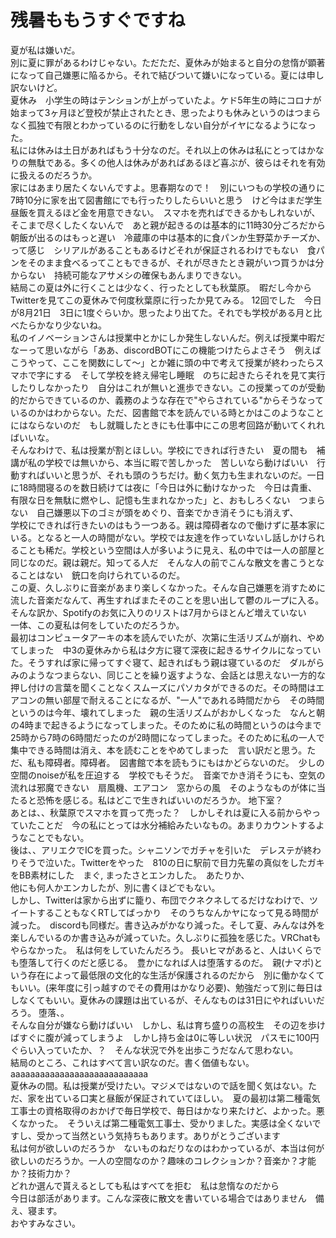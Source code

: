 # 残暑ももうすぐですね
夏が私は嫌いだ。  
別に夏に罪があるわけじゃない。ただただ、夏休みが始まると自分の怠惰が顕著になって自己嫌悪に陥るから。それで結びついて嫌いになっている。夏には申し訳ないけど。  
夏休み　小学生の時はテンションが上がっていたよ。ケド5年生の時にコロナが始まって3ヶ月ほど登校が禁止されたとき、思ったよりも休みというのはつまらなく孤独で有限とわかっているのに行動をしない自分がイヤになるようになった。  
私には休みは土日があればもう十分なのだ。それ以上の休みは私にとってはかなりの無駄である。多くの他人は休みがあればあるほど喜ぶが、彼らはそれを有効に扱えるのだろうか。  
家にはあまり居たくないんですよ。思春期なので！　別にいつもの学校の通りに7時10分に家を出て図書館にでも行ったりしたらいいと思う　けど今はまだ学生　昼飯を買えるほど金を用意できない。　スマホを売ればできるかもしれないが、そこまで尽くしたくないんで　あと親が起きるのは基本的に11時30分ごろだから朝飯が出るのはもっと遅い　冷蔵庫の中は基本的に食パンか生野菜かチーズか、って感じ　シリアルがあることもあるけどそれが保証されるわけでもない　食パンをそのまま食べるってこともできるが、それが尽きたとき親がいつ買うかは分からない　持続可能なアサメシの確保もあんまりできない。  
結局この夏は外に行くことは少なく、行ったとしても秋葉原。　暇だし今からTwitterを見てこの夏休みで何度秋葉原に行ったか見てみる。 12回でした　今日が8月21日　3日に1度ぐらいか。思ったより出てた。それでも学校がある月と比べたらかなり少ないね。  
私のイノベーションさんは授業中とかにしか発生しないんだ。例えば授業中暇だなーって思いながら「ああ、discordBOTにこの機能つけたらよさそう　例えばこうやって、ここを関数にして～」とか雑に頭の中で考えて授業が終わったらスマホで字にする　そして学校を終え帰宅し睡眠　のちに起きたらそれを見て実行したりしなかったり　自分はこれが無いと進歩できない。この授業ってのが受動的だからできているのか、義務のような存在で"やらされている"からそうなっているのかはわからない。ただ、図書館で本を読んでいる時とかはこのようなことにはならないのだ　もし就職したときにも仕事中にこの思考回路が動いてくれればいいな。  
そんなわけで、私は授業が割とほしい。学校にできれば行きたい　夏の間も　補講が私の学校では無いから、本当に暇で苦しかった　苦しいなら動けばいい　行動すればいいと思うが、それも頭のうちだけ。動く気力も生まれないのだ。一日に18時間寝るのを数日続けては夜に「今日は外に動けなかった　今日は貴重、有限な日を無駄に燃やし、記憶も生まれなかった」と、おもしろくない　つまらない　自己嫌悪以下のゴミが頭をめぐり、音楽でかき消そうにも消えず、  
学校にできれば行きたいのはもう一つある。親は障碍者なので働けずに基本家にいる。となると一人の時間がない。学校では友達を作っていないし話しかけられることも稀だ。学校という空間は人が多いように見え、私の中では一人の部屋と同じなのだ。親は親だ。知ってる人だ　そんな人の前でこんな散文を書こうとなることはない　銃口を向けられているのだ。  
この夏、久しぶりに音楽があまり楽しくなかった。そんな自己嫌悪を消すために流した音楽だなんて、再生すればまたそのことを思い出して鬱のループに入る。そんな訳か、Spotifyのお気に入りのリストは7月からほとんど増えていない  
一体、この夏私は何をしていたのだろうか。  
最初はコンピュータアーキの本を読んでいたが、次第に生活リズムが崩れ、やめてしまった　中3の夏休みから私は夕方に寝て深夜に起きるサイクルになっていた。そうすれば家に帰ってすぐ寝て、起きればもう親は寝ているのだ　ダルがらみのようなつまらない、同じことを繰り返すような、会話とは思えない一方的な押し付けの言葉を聞くことなくスムーズにパソカタができるのだ。その時間はエアコンの無い部屋で耐えることになるが、"一人"であれる時間だから　その時間というのは今年、壊れてしまった　親の生活リズムがおかしくなった　なんと朝の4時まで起きるようになってしまった。そのために私の時間というのは今まで25時から7時の6時間だったのが2時間になってしまった。そのために私の一人で集中できる時間は消え、本を読むことをやめてしまった　言い訳だと思う。ただ、私も障碍者。障碍者。　図書館で本を読もうにもはかどらないのだ。　少しの空間のnoiseが私を圧迫する　学校でもそうだ。　音楽でかき消そうにも、空気の流れは邪魔できない　扇風機、エアコン　窓からの風　そのようなものが体に当たると恐怖を感じる。私はどこで生きればいいのだろうか。 地下室？  
あとは、、秋葉原でスマホを買って売った？　しかしそれは夏に入る前からやっていたことだ　今の私にとっては水分補給みたいなもの。あまりカウントするようなことでもない。  
後は、、アリエクでICを買った。シャニソンでガチャを引いた　デレステが終わりそうで泣いた。Twitterをやった　810の日に駅前で目力先輩の真似をしたガキをBB素材にした　まぐ, まったさとエンカした。　あたりか、  
他にも何人かエンカしたが、別に書くほどでもない。  
しかし、Twitterは家から出ずに籠り、布団でクネクネしてるだけなわけで、ツイートすることもなくRTしてばっかり　そのうちなんかヤになって見る時間が減った。　discordも同様だ。書き込みがかなり減った。そして夏、みんなは外を楽しんでいるのか書き込みが減っていた。久しぶりに孤独を感じた。VRChatもやらなかった。　私は何をしていたんだろう。 
長いヒマがあると、人はいくらでも堕落して行くのだと感じる。　豊かになれば人は堕落するのだ。　親(ナマポ)という存在によって最低限の文化的な生活が保護されるのだから　別に働かなくてもいい。(来年度に引っ越すのでその費用はかなり必要)、勉強だって別に毎日はしなくてもいい。夏休みの課題は出ているが、そんなものは31日にやればいいだろう。  堕落、。  
そんな自分が嫌なら動けばいい　しかし、私は育ち盛りの高校生　その辺を歩けばすぐに腹が減ってしまうよ　しかし持ち金は0に等しい状況　パスモに100円ぐらい入っていたか、？　そんな状況で外を出歩こうだなんて思わない。  
結局のところ、これはすべて言い訳なのだ。書く価値もない。  
aaaaaaaaaaaaaaaaaaaaaaaaaaaa  
夏休みの間。私は授業が受けたい。マジメではないので話を聞く気はない。ただ、家を出ている口実と昼飯が保証されていてほしい。　夏の最初は第二種電気工事士の資格取得のおかげで毎日学校で、毎日はかなり来たけど、よかった。悪くなかった。　そういえば第二種電気工事士、受かりました。実感は全くないですし、受かって当然という気持ちもあります。ありがとうございます  
私は何が欲しいのだろうか　ないものねだりなのはわかっているが、本当は何が欲しいのだろうか。一人の空間なのか？趣味のコレクションか？音楽か？才能か？技術力か？  
どれか選んで貰えるとしても私はすべてを拒む　私は怠惰なのだから  
今日は部活があります。こんな深夜に散文を書いている場合ではありません　備え、寝ます。  
おやすみなさい。